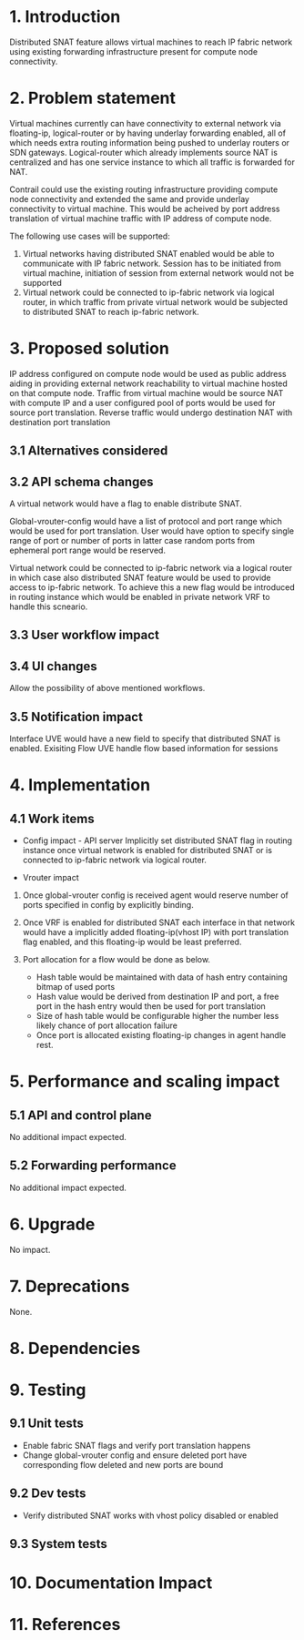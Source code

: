 
# 1. Introduction
Distributed SNAT feature allows virtual machines to reach IP fabric network
using existing forwarding infrastructure present for compute node connectivity.

# 2. Problem statement
Virtual machines currently can have connectivity to external network via
floating-ip, logical-router or by having underlay forwarding enabled, all
of which needs extra routing information being pushed to underlay routers
or SDN gateways. Logical-router which already implements source NAT is
centralized and has one service instance to which all traffic is forwarded
for NAT.

Contrail could use the existing routing infrastructure providing compute node
connectivity and extended the same and provide underlay connectivity to
virtual machine. This would be acheived by port address translation of
virtual machine traffic with IP address of compute node.

The following use cases will be supported:
1. Virtual networks having distributed SNAT enabled would be able to
   communicate with IP fabric network. Session has to be initiated from
   virtual machine, initiation of session from external network would
   not be supported
2. Virtual network could be connected to ip-fabric network via logical router,
   in which traffic from private virtual network would be subjected to
   distributed SNAT to reach ip-fabric network.

# 3. Proposed solution
IP address configured on compute node would be used as public address aiding
in providing external network reachability to virtual machine hosted on that
compute node. Traffic from virtual machine would be source NAT with compute IP
and a user configured pool of ports would be used for source port translation.
Reverse traffic would undergo destination NAT with destination port translation

## 3.1 Alternatives considered

## 3.2 API schema changes
A virtual network would have a flag to enable distribute SNAT.

Global-vrouter-config would have a list of protocol and port range
which would be used for port translation. User would have option to specify
single range of port or number of ports in latter case random ports from
ephemeral port range would be reserved.

Virtual network could be connected to ip-fabric network via a logical router
in which case also distributed SNAT feature would be used to provide access to
ip-fabric network. To achieve this a  new flag would be introduced in
routing instance which would be enabled in private network VRF
to handle this scneario.

## 3.3 User workflow impact

## 3.4 UI changes
Allow the possibility of above mentioned workflows.

## 3.5 Notification impact
Interface UVE would have a new field to specify that distributed SNAT
is enabled. Exisiting Flow UVE handle flow based information for sessions

# 4. Implementation
## 4.1 Work items
* Config impact - API server
Implicitly set distributed SNAT flag in routing instance once virtual network
is enabled for distributed SNAT or is connected to ip-fabric network
via logical router.

* Vrouter impact
1. Once global-vrouter config is received agent would reserve number of ports
   specified in config by explicitly binding.

2. Once VRF is enabled for distributed SNAT each interface in that network would
   have a implicitly added floating-ip(vhost IP) with port translation flag
   enabled, and this floating-ip would be least preferred.

3. Port allocation for a flow would be done as below.
   * Hash table would be maintained with data of hash entry containing
     bitmap of used ports
   * Hash value would be derived from destination IP and port, a free port in
     the hash entry would then be used for port translation
   * Size of hash table would be configurable higher the number
     less likely chance of port allocation failure
   * Once port is allocated existing floating-ip changes in agent handle rest.

# 5. Performance and scaling impact
## 5.1 API and control plane
No additional impact expected.

## 5.2 Forwarding performance
No additional impact expected.

# 6. Upgrade
No impact.

# 7. Deprecations
None.

# 8. Dependencies

# 9. Testing
## 9.1 Unit tests
* Enable fabric SNAT flags and verify port translation happens
* Change global-vrouter config and ensure deleted port have
  corresponding flow deleted and new ports are bound

## 9.2 Dev tests
* Verify distributed SNAT works with vhost policy disabled or enabled

## 9.3 System tests

# 10. Documentation Impact

# 11. References
